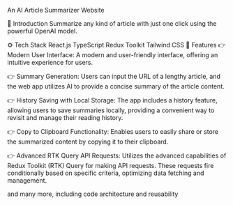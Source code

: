 An AI Article Summarizer Website

🤖 Introduction
Summarize any kind of article with just one click using the powerful OpenAI model.

⚙️ Tech Stack
React.js
TypeScript
Redux Toolkit
Tailwind CSS
🔋 Features
👉 Modern User Interface: A modern and user-friendly interface, offering an intuitive experience for users.

👉 Summary Generation: Users can input the URL of a lengthy article, and the web app utilizes AI to provide a concise summary of the article content.

👉 History Saving with Local Storage: The app includes a history feature, allowing users to save summaries locally, providing a convenient way to revisit and manage their reading history.

👉 Copy to Clipboard Functionality: Enables users to easily share or store the summarized content by copying it to their clipboard.

👉 Advanced RTK Query API Requests: Utilizes the advanced capabilities of Redux Toolkit (RTK) Query for making API requests. These requests fire conditionally based on specific criteria, optimizing data fetching and management.

and many more, including code architecture and reusability
